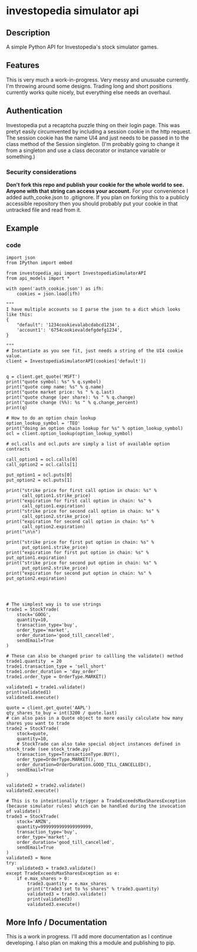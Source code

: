 # investopedia simulator api

## Description
A simple Python API for Investopedia's stock simulator games.  

## Features
This is very much a work-in-progress. Very messy and unusuabe currently. I'm throwing around some designs. Trading long and short positions currently works quite nicely, but everything else needs an overhaul.

## Authentication
Investopedia put a recaptcha puzzle thing on their login page.  This was pretyt easily circumvented by including a session cookie in the http request.  The session cookie has the name UI4 and just needs to be passed in to the class method of the Session singleton.  (I'm probably going to change it from a singleton and use a class decorator or instance variable or something.)

### Security considerations
**Don't fork this repo and publish your cookie for the whole world to see.  Anyone with that string can access your account.**  For your convenience I added auth_cooke.json to .gitignore.  If you plan on forking this to a publicly accessible repository then you should probably put your cookie in that untracked file and read from it.
  
## Example
### code

```
import json
from IPython import embed

from investopedia_api import InvestopediaSimulatorAPI
from api_models import *

with open('auth_cookie.json') as ifh:
    cookies = json.load(ifh)

"""
I have multiple accounts so I parse the json to a dict which looks like this:
{
    "default": '1234cookievalabcdabcd1234',
    'account1': '6754cookievaldefgdefg1234',
}

"""
# Instantiate as you see fit, just needs a string of the UI4 cookie value.
client = InvestopediaSimulatorAPI(cookies['default'])


q = client.get_quote('MSFT')
print("quote symbol: %s" % q.symbol)
print("quote comp name: %s" % q.name)
print("quote market price: %s " % q.last)
print("quote change (per share): %s " % q.change)
print("quote change (%%): %s " % q.change_percent)
print(q)

# How to do an option chain lookup
option_lookup_symbol = 'TEO'
print("doing an option chain lookup for %s" % option_lookup_symbol)
ocl = client.option_lookup(option_lookup_symbol)

# ocl.calls and ocl.puts are simply a list of available option contracts

call_option1 = ocl.calls[0]
call_option2 = ocl.calls[1]

put_option1 = ocl.puts[0]
put_option2 = ocl.puts[1]

print("strike price for first call option in chain: %s" %
      call_option1.strike_price)
print("expiration for first call option in chain: %s" %
      call_option1.expiration)
print("strike price for second call option in chain: %s" %
      call_option2.strike_price)
print("expiration for second call option in chain: %s" %
      call_option2.expiration)
print("\n\n")

print("strike price for first put option in chain: %s" %
      put_option1.strike_price)
print("expiration for first put option in chain: %s" % put_option1.expiration)
print("strike price for second put option in chain: %s" %
      put_option2.strike_price)
print("expiration for second put option in chain: %s" % put_option2.expiration)




# The simplest way is to use strings
trade1 = StockTrade(
    stock='GOOG',
    quantity=10,
    transaction_type='buy',
    order_type='market',
    order_duration='good_till_cancelled',
    sendEmail=True
)

# These can also be changed prior to callling the validate() method
trade1.quantity  = 20
trade1.transaction_type = 'sell_short'
trade1.order_duration = 'day_order'
trade1.order_type = OrderType.MARKET()

validated1 = trade1.validate()
print(validated1)
validated1.execute()

quote = client.get_quote('AAPL')
qty_shares_to_buy = int(3200 / quote.last)
# can also pass in a Quote object to more easily calculate how many shares you want to trade
trade2 = StockTrade(
    stock=quote, 
    quantity=10,
    # StockTrade can also take special object instances defined in stock_trade (see stock_trade.py)
    transaction_type=TransactionType.BUY(),
    order_type=OrderType.MARKET(),
    order_duration=OrderDuration.GOOD_TILL_CANCELLED(),
    sendEmail=True
)

validated2 = trade2.validate()
validated2.execute()

# This is to inteintionally trigger a TradeExceedsMaxSharesException (because simulator rules) which can be handled during the invocation of validate()
trade3 = StockTrade(
    stock='AMZN',
    quantity=9999999999999999999,
    transaction_type='buy',
    order_type='market',
    order_duration='good_till_cancelled',
    sendEmail=True
)
validated3 = None
try:
    validated3 = trade3.validate()
except TradeExceedsMaxSharesException as e:
    if e.max_shares > 0:
        trade3.quantity = e.max_shares
        print("trade3 set to %s shares" % trade3.quantity)
        validated3 = trade3.validate()
        print(validated3)
        validated3.execute()
```

## More Info / Documentation ##
This is a work in progress.  I'll add more documentation as I continue developing.  I also plan on making this a module and publishing to pip.
